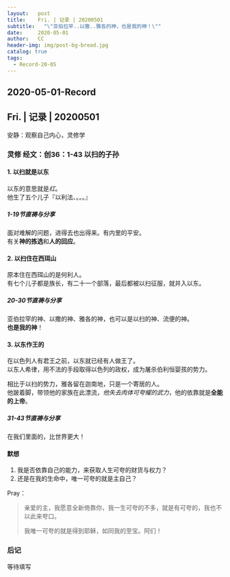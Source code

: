 ```yaml
---
layout:   post
title:    Fri. | 记录 | 20200501
subtitle:   "\"亚伯拉罕..以撒..雅各的神，也是我的神！\""
date:     2020-05-01
author:   CC
header-img: img/post-bg-bread.jpg
catalog: true
tags:
  - Record-20-05
---
```


## 2020-05-01-Record

## Fri. | 记录 | 20200501

安静：观察自己内心，灵修学

### 灵修 经文：创36：1-43 以扫的子孙

#### 1. 以扫就是以东

以东的意思就是*红*。  
他生了五个儿子『以利法、。。。』  

##### 1-19节直祷与分享

面对难解的问题，进得去也出得来。有内里的平安。  
有关**神的拣选**和**人的回应**。  

#### 2. 以扫住在西珥山

原本住在西珥山的是何利人。  
有七个儿子都是族长，有二十一个部落，最后都被以扫征服，就并入以东。

##### 20-30节直祷与分享

亚伯拉罕的神、以撒的神、雅各的神，也可以是以扫的神、流便的神。  
**也是我的神**！

#### 3. 以东作王的

在以色列人有君王之前，以东就已经有人做王了。  
以东人希律，用不法的手段取得以色列的政权，成为屠杀伯利恒婴孩的势力。

相比于以扫的势力，雅各留在迦南地，只是一个寄居的人。  
他跛着脚，带领他的家族在此漂流，*他失去肉体可夸耀的武力*，他的依靠就是**全能的上帝**。

##### 31-43节直祷与分享

在我们里面的，比世界更大！

#### 默想

1. 我是否依靠自己的能力，来获取人生可夸的财货与权力？
2. 还是在我的生命中，唯一可夸的就是主自己？

Pray：

> 亲爱的主，我愿意全新倚靠你，我一生可夸的不多，就是有可夸的，我也不以此来夸口。
>
> 我唯一可夸的就是得到耶稣，如同我的至宝。阿们！

### 后记

等待填写
